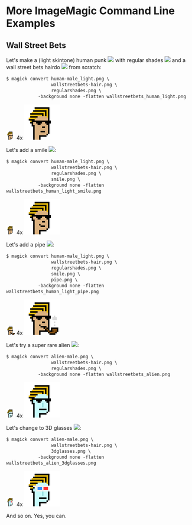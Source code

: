 # More ImageMagic Command Line Examples


## Wall Street Bets

Let's make a (light skintone) human punk
![](https://github.com/openpunkart/punks.blocks/raw/master/basic/human-male_light.png)
with regular shades
![](https://github.com/openpunkart/punks.blocks/raw/master/basic/m/regularshades.png)
and a wall street bets hairdo
![](https://github.com/openpunkart/punks.blocks/raw/master/misc/wallstreetbets-hair.png)
from scratch:


```
$ magick convert human-male_light.png \
                 wallstreetbets-hair.png \
                 regularshades.png \
            -background none -flatten wallstreetbets_human_light.png
```

![](i/wallstreetbets_human_light.png)  4x ![](i/wallstreetbets_human_light@4x.png)


Let's add a smile ![](https://github.com/openpunkart/punks.blocks/raw/master/basic/m/mile.png):


```
$ magick convert human-male_light.png \
                 wallstreetbets-hair.png \
                 regularshades.png \
                 smile.png \
            -background none -flatten wallstreetbets_human_light_smile.png
```

![](i/wallstreetbets_human_light_smile.png) 4x  ![](i/wallstreetbets_human_light_smile@4x.png)


Let's add a pipe ![](https://github.com/openpunkart/punks.blocks/raw/master/basic/m/pipe.png):


```
$ magick convert human-male_light.png \
                 wallstreetbets-hair.png \
                 regularshades.png \
                 smile.png \
                 pipe.png \
            -background none -flatten wallstreetbets_human_light_pipe.png
```

![](i/wallstreetbets_human_light_pipe.png) 4x ![](i/wallstreetbets_human_light_pipe@4x.png)


Let's try a super rare alien ![](https://github.com/openpunkart/punks.blocks/raw/master/basic/male-alien.png):

```
$ magick convert alien-male.png \
                 wallstreetbets-hair.png \
                 regularshades.png \
            -background none -flatten wallstreetbets_alien.png
```

![](i/wallstreetbets_alien.png) 4x ![](i/wallstreetbets_alien@4x.png)


Let's change to 3D glasses ![](https://github.com/openpunkart/punks.blocks/raw/master/basic/m/3dglasses.png):

```
$ magick convert alien-male.png \
                 wallstreetbets-hair.png \
                 3dglasses.png \
            -background none -flatten wallstreetbets_alien_3dglasses.png
```

![](i/wallstreetbets_alien_3dglasses.png) 4x ![](i/wallstreetbets_alien_3dglasses@4x.png)



And so on. Yes, you can.


